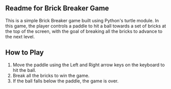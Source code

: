 ## **Readme for Brick Breaker Game**
This is a simple Brick Breaker game built using Python's turtle module. In this game, the player controls a paddle to hit a ball towards a set of bricks at the top of the screen, with the goal of breaking all the bricks to advance to the next level.

## **How to Play**
1. Move the paddle using the Left and Right arrow keys on the keyboard to hit the ball.
2. Break all the bricks to win the game.
3. If the ball falls below the paddle, the game is over.